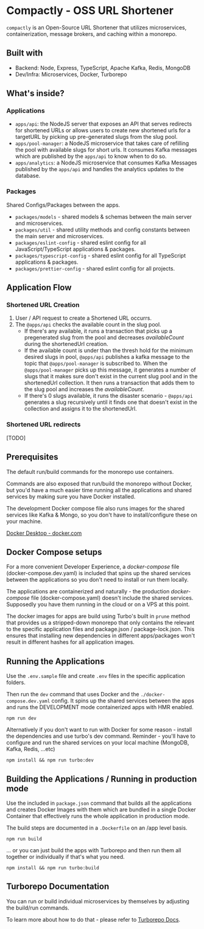 # Compactly - OSS URL Shortener

`compactly` is an Open-Source URL Shortener that utilizes microservices, containerization, message brokers, and caching within a monorepo.

## Built with

- Backend: Node, Express, TypeScript, Apache Kafka, Redis, MongoDB
- Dev/Infra: Microservices, Docker, Turborepo

## What's inside?

### Applications

- `apps/api`: the NodeJS server that exposes an API that serves redirects for shortened URLs or allows users to create new shortened urls for a targetURL by picking up pre-generated slugs from the slug pool.
- `apps/pool-manager`: a NodeJS microservice that takes care of refilling the pool with available slugs for short urls. It consumes Kafka messages which are published by the `apps/api` to know when to do so.
- `apps/analytics`: a NodeJS microservice that consumes Kafka Messages published by the `apps/api` and handles the analytics updates to the database.

### Packages

Shared Configs/Packages between the apps.

- `packages/models` - shared models & schemas between the main server and microservices.
- `packages/util` - shared utility methods and config constants between the main server and microservices.
- `packages/eslint-config` - shared eslint config for all JavaScript/TypeScript applications & packages.
- `packages/typescript-config` - shared eslint config for all TypeScript applications & packages.
- `packages/prettier-config` - shared eslint config for all projects.

## Application Flow

### Shortened URL Creation

1. User / API request to create a Shortened URL occurrs.
2. The `@apps/api` checks the available count in the slug pool.
   - If there's any available, it runs a transaction that picks up a pregenerated slug from the pool and decreases _availableCount_ during the shortenedUrl creation.
   - If the available count is under than the thresh hold for the minimum desired slugs in pool, `@apps/api` publishes a kafka message to the topic that `@apps/pool-manager` is subscribed to. When the `@apps/pool-manager` picks up this message, it generates a number of slugs that it makes sure don't exist in the current slug pool and in the shortenedUrl collection. It then runs a transaction that adds them to the slug pool and increases the _availableCount_.
   - If there's 0 slugs available, it runs the disaster scenario - `@apps/api` generates a slug recursively until it finds one that doesn't exist in the collection and assigns it to the shortenedUrl.

### Shortened URL redirects

[TODO]

## Prerequisites

The default run/build commands for the monorepo use containers.

Commands are also exposed that run/build the monorepo without Docker, but you'd have a much easier time running all the applications and shared services by making sure you have Docker installed.

The development Docker compose file also runs images for the shared services like Kafka & Mongo, so you don't have to install/configure these on your machine.

[Docker Desktop - docker.com](https://www.docker.com/products/docker-desktop/)

## Docker Compose setups

For a more convenient Developer Experience, a _docker-compose_ file (docker-compose.dev.yaml) is included that spins up the shared services between the applications so you don't need to install or run them locally.

The applications are containerized and naturally - the production _docker-compose_ file (docker-compose.yaml) doesn't include the shared services. Supposedly you have them running in the cloud or on a VPS at this point.

The docker images for apps are build using Turbo's built in `prune` method that provides us a stripped-down monorepo that only contains the relevant to the specific application files and package.json / package-lock.json. This ensures that installing new dependencies in different apps/packages won't result in different hashes for all application images.

## Running the Applications

Use the `.env.sample` file and create `.env` files in the specific application folders.

Then run the `dev` command that uses Docker and the `./docker-compose.dev.yaml` config. It spins up the shared services between the apps and runs the DEVELOPMENT mode containerized apps with HMR enabled.

```
npm run dev
```

Alternatively if you don't want to run with Docker for some reason - install the dependencies and use turbo's dev command. Reminder - you'll have to configure and run the shared services on your local machine (MongoDB, Kafka, Redis, ...etc)

```
npm install && npm run turbo:dev
```

## Building the Applications / Running in production mode

Use the included in `package.json` command that builds all the applications and creates Docker Images with them which are bundled in a single Docker Container that effectively runs the whole application in production mode.

The build steps are documented in a `.Dockerfile` on an /app level basis.

```
npm run build
```

... or you can just build the apps with Turborepo and then run them all together or individually if that's what you need.

```
npm install && npm run turbo:build
```

## Turborepo Documentation

You can run or build individual microservices by themselves by adjusting the build/run commands.

To learn more about how to do that - please refer to [Turborepo Docs](https://turborepo.com/docs).

